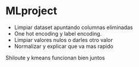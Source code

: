 # MLproject
- Limpiar dataset apuntando columnas eliminadas
- One hot encoding y label encoding.
- Limpiar valores nulos o darles otro valor
- Normalizar y explicar que va mas rapido

Shiloute y kmeans funcionan bien juntos